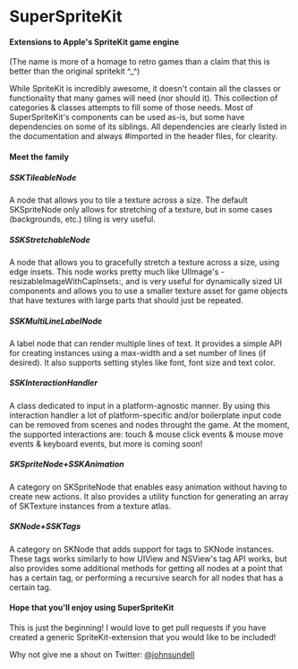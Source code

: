 SuperSpriteKit
==============

#### Extensions to Apple's SpriteKit game engine

(The name is more of a homage to retro games than a claim that this is better than the original spritekit ^_^)

While SpriteKit is incredibly awesome, it doesn't contain all the classes or functionality that many games will need (nor should it).
This collection of categories & classes attempts to fill some of those needs.
Most of SuperSpriteKit's components can be used as-is, but some have dependencies on some of its siblings.
All dependencies are clearly listed in the documentation and always #imported in the header files, for clearity.

#### Meet the family

##### SSKTileableNode

A node that allows you to tile a texture across a size. The default SKSpriteNode only allows for stretching of a texture, but in some cases (backgrounds, etc.) tiling is very useful.

##### SSKStretchableNode

A node that allows you to gracefully stretch a texture across a size, using edge insets. This node works pretty much like UIImage's -resizableImageWithCapInsets:, and is very useful for dynamically sized UI components and allows you to use a smaller texture asset for game objects that have textures with large parts that should just be repeated.

##### SSKMultiLineLabelNode

A label node that can render multiple lines of text. It provides a simple API for creating instances using a max-width and a set number of lines (if desired). It also supports setting styles like font, font size and text color.

##### SSKInteractionHandler

A class dedicated to input in a platform-agnostic manner. By using this interaction handler a lot of platform-specific and/or boilerplate input code can be removed from scenes and nodes throught the game. At the moment, the supported interactions are: touch & mouse click events & mouse move events & keyboard events, but more is coming soon!

##### SKSpriteNode+SSKAnimation

A category on SKSpriteNode that enables easy animation without having to create new actions. It also provides a utility function for generating an array of SKTexture instances from a texture atlas.

##### SKNode+SSKTags

A category on SKNode that adds support for tags to SKNode instances. These tags works similarly to how UIView and NSView's tag API works, but also provides some additional methods for getting all nodes at a point that has a certain tag, or performing a recursive search for all nodes that has a certain tag.

#### Hope that you'll enjoy using SuperSpriteKit

This is just the beginning! I would love to get pull requests if you have created a generic SpriteKit-extension that you would like to be included!

Why not give me a shout on Twitter: [@johnsundell](https://twitter.com/johnsundell)